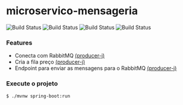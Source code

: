 
# microservico-mensageria

![Build Status](https://img.shields.io/badge/Java-ED8B00?style=for-the-badge&logo=openjdk&logoColor=white) ![Build Status](https://img.shields.io/badge/Kotlin-0095D5?&style=for-the-badge&logo=kotlin&logoColor=white) ![Build Status](https://img.shields.io/badge/rabbitmq-%23FF6600.svg?&style=for-the-badge&logo=rabbitmq&logoColor=white) ![Build Status](https://img.shields.io/badge/Spring-6DB33F?style=for-the-badge&logo=spring&logoColor=white)

### Features
- Conecta com RabbitMQ [(producer-j)](https://github.com/leokenzley/mensageria-rabbitmq/tree/main/producer-j/README.md)
- Cria a fila preço [(producer-j)](https://github.com/leokenzley/mensageria-rabbitmq/tree/main/producer-j/README.md)
- Endpoint para enviar as mensagens para o RabbitMQ [(producer-j)](https://github.com/leokenzley/mensageria-rabbitmq/tree/main/producer-j/README.md)

### Execute o projeto
```sh
$ ./mvnw spring-boot:run
```
